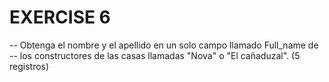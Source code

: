 # EXERCISE 6
-- Obtenga el nombre y el apellido en un solo campo llamado Full_name de 
-- los constructores de las casas llamadas "Nova" o "El cañaduzal". (5 registros)

